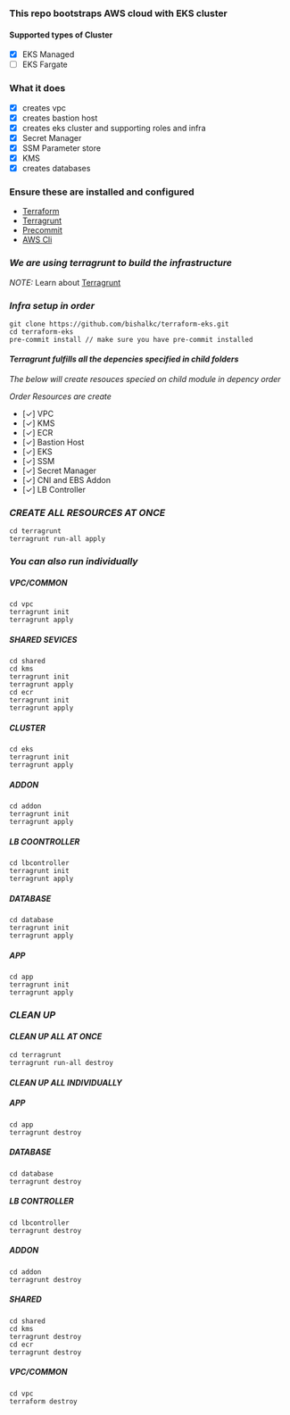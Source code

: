 ### This repo bootstraps AWS cloud with EKS cluster

#### Supported types of Cluster
- [x] EKS Managed
- [ ] EKS Fargate

### What it does
- [x] creates vpc
- [x] creates bastion host
- [x] creates eks cluster and supporting roles and infra
- [x] Secret Manager
- [x] SSM Parameter store
- [x] KMS
- [x] creates databases <!--- optional --->

### Ensure these are installed and configured
* [Terraform](https://developer.hashicorp.com/terraform/tutorials/aws-get-started/install-cli)
* [Terragrunt](https://terragrunt.gruntwork.io/docs/getting-started/install/)
* [Precommit](https://pre-commit.com/#install)
* [AWS Cli](https://docs.aws.amazon.com/cli/latest/userguide/cli-chap-getting-started.html)

### *We are using terragrunt to build the infrastructure*
*NOTE:* Learn about [Terragrunt](https://terragrunt.gruntwork.io/)
### *Infra setup in order*
```shell
git clone https://github.com/bishalkc/terraform-eks.git
cd terraform-eks
pre-commit install // make sure you have pre-commit installed
```

#### *Terragrunt fulfills all the depencies specified in child folders*
*The below will create resouces specied on child module in depency order*

*Order Resources are create*
- [&check;] VPC
- [&check;] KMS
- [&check;] ECR
- [&check;] Bastion Host
- [&check;] EKS
- [&check;] SSM
- [&check;] Secret Manager
- [&check;] CNI and EBS Addon
- [&check;] LB Controller

### *CREATE ALL RESOURCES AT ONCE*
```shell
cd terragrunt
terragrunt run-all apply
```

### *You can also run individually*
##### *VPC/COMMON*
```shell
cd vpc
terragrunt init
terragrunt apply
```

##### *SHARED SEVICES*
```shell
cd shared
cd kms
terragrunt init
terragrunt apply
cd ecr
terragrunt init
terragrunt apply
```

##### *CLUSTER*
```shell
cd eks
terragrunt init
terragrunt apply
```

##### *ADDON* <!--- If needed --->
```shell
cd addon
terragrunt init
terragrunt apply
```

##### *LB COONTROLLER* <!--- If needed --->
```shell
cd lbcontroller
terragrunt init
terragrunt apply
```

##### *DATABASE* <!--- If needed --->
```shell
cd database
terragrunt init
terragrunt apply
```

##### *APP* <!--- If needed --->
```shell
cd app
terragrunt init
terragrunt apply
```


### *CLEAN UP*
#### *CLEAN UP ALL AT ONCE*
```shell
cd terragrunt
terragrunt run-all destroy
```

#### *CLEAN UP ALL INDIVIDUALLY*
##### *APP* <!--- If provisioned --->
```shell
cd app
terragrunt destroy
```

##### *DATABASE* <!--- If provisioned --->
```shell
cd database
terragrunt destroy
```

##### *LB CONTROLLER*
```shell
cd lbcontroller
terragrunt destroy

```

##### *ADDON*
```shell
cd addon
terragrunt destroy

```
##### *SHARED*
```shell
cd shared
cd kms
terragrunt destroy
cd ecr
terragrunt destroy
```

##### *VPC/COMMON*
```shell
cd vpc
terraform destroy
```
